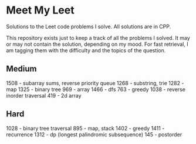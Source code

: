 # Meet My Leet
Solutions to the Leet code problems I solve. All solutions are in CPP.

This repository exists just to keep a track of all the problems I solved. It may or may not contain the solution, depending on my mood. For fast retrieval, I am tagging them with the difficulty and the topics of the question.

## Medium

1508 - subarray sums, reverse priority queue
1268 - substring, trie
1282 - map
1325 - binary tree
969  - array
1466 - dfs
763  - greedy
1038 - reverse inorder traversal
419  - 2d array

## Hard

1028 - binary tree traversal
895  - map, stack
1402 - greedy
1411 - recurrence 
1312 - dp (longest palindromic subsequence)
145  - postorder